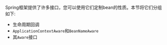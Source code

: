 Spring框架提供了许多接口，您可以使用它们定制bean的性质。本节将它们分组如下:

- 生命周期回调
- `ApplicationContextAware`和`BeanNameAware`
- 其`Aware`接口